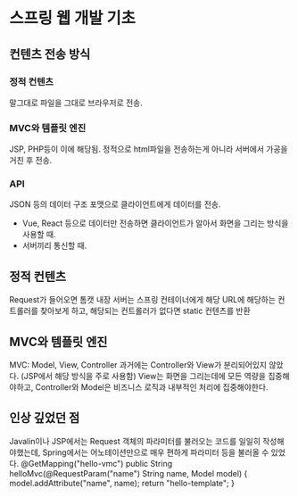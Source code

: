 # 스프링 웹 개발 기초

## 컨텐츠 전송 방식
### 정적 컨텐츠
말그대로 파일을 그대로 브라우저로 전송.

### MVC와 템플릿 엔진
JSP, PHP등이 이에 해당됨. 정적으로 html파일을 전송하는게 아니라 서버에서 가공을 거친 후 전송.

### API
JSON 등의 데이터 구조 포맷으로 클라이언트에게 데이터를 전송. 
- Vue, React 등으로 데이터만 전송하면 클라이언트가 알아서 화면을 그리는 방식을 사용할 때.
- 서버끼리 통신할 때.

## 정적 컨텐츠
Request가 들어오면 톰캣 내장 서버는 스프링 컨테이너에게 해당 URL에 해당하는 컨트롤러를 찾아보게 하고, 해당되는 컨트롤러가 없다면 static 컨텐츠를 반환

## MVC와 템플릿 엔진
MVC: Model, View, Controller
과거에는 Controller와 View가 분리되어있지 않았다. (JSP에서 해당 방식을 주로 사용함)
View는 화면을 그리는데에 모든 역량을 집중해야하고, Controller와 Model은 비즈니스 로직과 내부적인 처리에 집중해야한다.



## 인상 깊었던 점
Javalin이나 JSP에서는 Request 객체의 파라미터를 불러오는 코드를 일일히 작성해야했는데, Spring에서는 어노테이션만으로 매우 편하게 파라미터 등을 불러올 수 있었다.
    @GetMapping("hello-vmc")
    public String helloMvc(@RequestParam("name") String name, Model model) {
        model.addAttribute("name", name);
        return "hello-template";
    }
